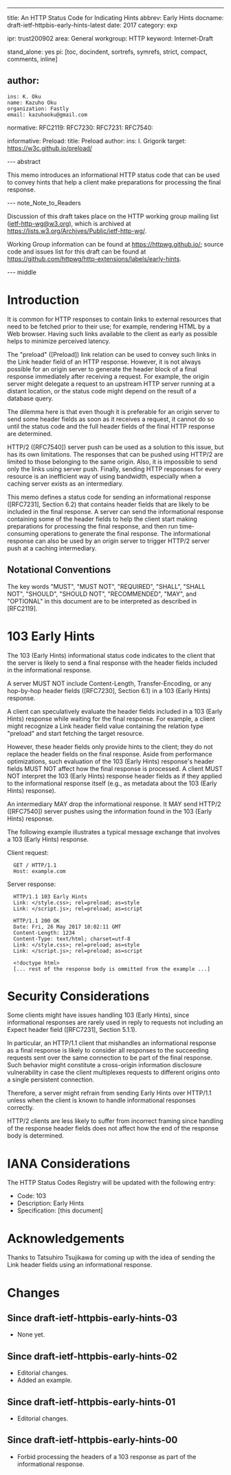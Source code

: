 ---
title: An HTTP Status Code for Indicating Hints
abbrev: Early Hints
docname: draft-ietf-httpbis-early-hints-latest
date: 2017
category: exp

ipr: trust200902
area: General
workgroup: HTTP
keyword: Internet-Draft

stand_alone: yes
pi: [toc, docindent, sortrefs, symrefs, strict, compact, comments, inline]

author:
 -
    ins: K. Oku
    name: Kazuho Oku
    organization: Fastly
    email: kazuhooku@gmail.com

normative:
  RFC2119:
  RFC7230:
  RFC7231:
  RFC7540:

informative:
  Preload:
    title: Preload
    author:
      ins: I. Grigorik
    target: https://w3c.github.io/preload/

--- abstract

This memo introduces an informational HTTP status code that can be used to convey hints that
help a client make preparations for processing the final response.


--- note_Note_to_Readers

Discussion of this draft takes place on the HTTP working group mailing list (ietf-http-wg@w3.org),
which is archived at <https://lists.w3.org/Archives/Public/ietf-http-wg/>.

Working Group information can be found at <https://httpwg.github.io/>; source code and issues list
for this draft can be found at <https://github.com/httpwg/http-extensions/labels/early-hints>.


--- middle

# Introduction

It is common for HTTP responses to contain links to external resources that need to be fetched
prior to their use; for example, rendering HTML by a Web browser. Having such links available to
the client as early as possible helps to minimize perceived latency.

The "preload" ([Preload]) link relation can be used to convey such links in the Link header field
of an HTTP response. However, it is not always possible for an origin server to generate the
header block of a final response immediately after receiving a request. For example, the origin
server might delegate a request to an upstream HTTP server running at a distant location, or the
status code might depend on the result of a database query.

The dilemma here is that even though it is preferable for an origin server to send some header fields as
soon as it receives a request, it cannot do so until the status code and the full header fields of the
final HTTP response are determined.

HTTP/2 ([RFC7540]) server push can be used as a solution to this issue, but has its own
limitations. The responses that can be pushed using HTTP/2 are limited to those belonging to the
same origin. Also, it is impossible to send only the links using server push. Finally, sending HTTP
responses for every resource is an inefficient way of using bandwidth, especially when a caching
server exists as an intermediary.

This memo defines a status code for sending an informational response ([RFC7231], Section 6.2) that
contains header fields that are likely to be included in the final response. A server can send the
informational response containing some of the header fields to help the client start making preparations
for processing the final response, and then run time-consuming operations to generate the final
response. The informational response can also be used by an origin server to trigger HTTP/2 server
push at a caching intermediary.

## Notational Conventions

The key words "MUST", "MUST NOT", "REQUIRED", "SHALL", "SHALL NOT", "SHOULD", "SHOULD NOT",
"RECOMMENDED", "MAY", and "OPTIONAL" in this document are to be interpreted as described in
[RFC2119].

# 103 Early Hints

The 103 (Early Hints) informational status code indicates to the client that the server is likely to
send a final response with the header fields included in the informational response.

A server MUST NOT include Content-Length, Transfer-Encoding, or any hop-by-hop header fields
([RFC7230], Section 6.1) in a 103 (Early Hints) response.

A client can speculatively evaluate the header fields included in a 103 (Early Hints) response while
waiting for the final response. For example, a client might recognize a Link header field value
containing the relation type "preload" and start fetching the target resource.

However, these header fields only provide hints to the client; they do not replace the header
fields on the final response. Aside from performance optimizations, such evaluation of the 103
(Early Hints) response's header fields MUST NOT affect how the final response is processed. A
client MUST NOT interpret the 103 (Early Hints) response header fields as if they applied to
the informational response itself (e.g., as metadata about the 103 (Early Hints) response).

An intermediary MAY drop the informational response. It MAY send HTTP/2 ([RFC7540]) server pushes
using the information found in the 103 (Early Hints) response.

The following example illustrates a typical message exchange that involves a 103 (Early Hints) response.

Client request:

~~~ example
  GET / HTTP/1.1
  Host: example.com

~~~

Server response:

~~~ example
  HTTP/1.1 103 Early Hints
  Link: </style.css>; rel=preload; as=style
  Link: </script.js>; rel=preload; as=script

  HTTP/1.1 200 OK
  Date: Fri, 26 May 2017 10:02:11 GMT
  Content-Length: 1234
  Content-Type: text/html; charset=utf-8
  Link: </style.css>; rel=preload; as=style
  Link: </script.js>; rel=preload; as=script

  <!doctype html>
  [... rest of the response body is ommitted from the example ...]
~~~

# Security Considerations

Some clients might have issues handling 103 (Early Hints), since informational responses are rarely
used in reply to requests not including an Expect header field ([RFC7231], Section 5.1.1).

In particular, an HTTP/1.1 client that mishandles an informational response as a final response
is likely to consider all responses to the succeeding requests sent over the same connection to be
part of the final response. Such behavior might constitute a cross-origin information disclosure
vulnerability in case the client multiplexes requests to different origins onto a single persistent
connection.

Therefore, a server might refrain from sending Early Hints over HTTP/1.1 unless when the client is
known to handle informational responses correctly.

HTTP/2 clients are less likely to suffer from incorrect framing since handling of the response
header fields does not affect how the end of the response body is determined.

# IANA Considerations

The HTTP Status Codes Registry will be updated with the following entry:

* Code: 103
* Description: Early Hints
* Specification: [this document]

# Acknowledgements

Thanks to Tatsuhiro Tsujikawa for coming up with the idea of sending the Link header fields using an
informational response.

# Changes

## Since draft-ietf-httpbis-early-hints-03

* None yet.

## Since draft-ietf-httpbis-early-hints-02

* Editorial changes.
* Added an example.

## Since draft-ietf-httpbis-early-hints-01

* Editorial changes.

## Since draft-ietf-httpbis-early-hints-00

* Forbid processing the headers of a 103 response as part of the informational response.
